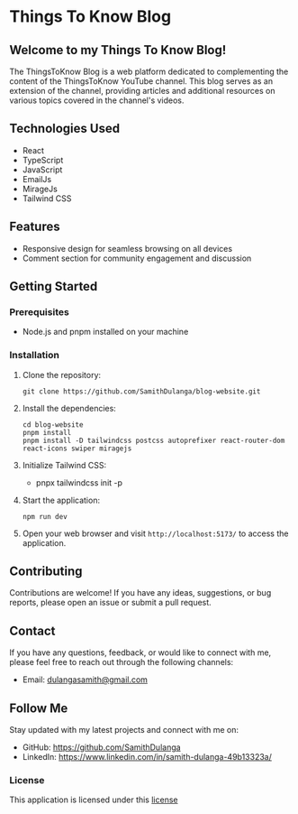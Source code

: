 # Things To Know Blog

## Welcome to my Things To Know Blog!

The ThingsToKnow Blog is a web platform dedicated to complementing the content of the ThingsToKnow YouTube channel. This blog serves as an extension of the channel, providing articles and additional resources on various topics covered in the channel's videos.

## Technologies Used

  - React
  - TypeScript
  - JavaScript
  - EmailJs
  - MirageJs
  - Tailwind CSS

## Features

- Responsive design for seamless browsing on all devices
- Comment section for community engagement and discussion


## Getting Started

### Prerequisites

- Node.js and pnpm installed on your machine


### Installation

1. Clone the repository:

   ```shell
   git clone https://github.com/SamithDulanga/blog-website.git
   ```

2. Install the dependencies:

   ```shell
   cd blog-website
   pnpm install
   pnpm install -D tailwindcss postcss autoprefixer react-router-dom react-icons swiper miragejs

   ```

3. Initialize Tailwind CSS:
   - pnpx tailwindcss init -p

4. Start the application:

   ```shell
   npm run dev
   ```


5. Open your web browser and visit `http://localhost:5173/` to access the application.



## Contributing

Contributions are welcome! If you have any ideas, suggestions, or bug reports, please open an issue or submit a pull request.

## Contact

If you have any questions, feedback, or would like to connect with me, please feel free to reach out through the following channels:

- Email: dulangasamith@gmail.com


## Follow Me

Stay updated with my latest projects and connect with me on:

- GitHub: https://github.com/SamithDulanga
- LinkedIn: https://www.linkedin.com/in/samith-dulanga-49b13323a/
  
### License
This application is licensed under this [license](LICENSE.txt)
